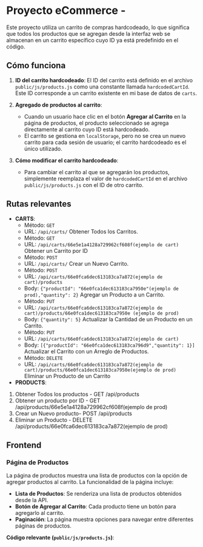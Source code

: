 
# Proyecto eCommerce - 

Este proyecto utiliza un carrito de compras hardcodeado, lo que significa que todos los productos que se agregan desde la interfaz web se almacenan en un carrito específico cuyo ID ya está predefinido en el código.

## Cómo funciona

1. **ID del carrito hardcodeado**: El ID del carrito está definido en el archivo `public/js/products.js` como una constante llamada `hardcodedCartId`. Este ID corresponde a un carrito existente en mi base de datos de `carts`.

2. **Agregado de productos al carrito**: 
   - Cuando un usuario hace clic en el botón **Agregar al Carrito** en la página de productos, el producto seleccionado se agrega directamente al carrito cuyo ID está hardcodeado.
   - El carrito se gestiona en `localStorage`, pero no se crea un nuevo carrito para cada sesión de usuario; el carrito hardcodeado es el único utilizado.

3. **Cómo modificar el carrito hardcodeado**:
   - Para cambiar el carrito al que se agregarán los productos, simplemente reemplaza el valor de `hardcodedCartId` en el archivo `public/js/products.js` con el ID de otro carrito.

## Rutas relevantes

- **CARTS**: 
  - Método: `GET`
  - URL: `/api/carts/`
  Obtener Todos los Carritos.
  - Método: `GET`
  - URL: `/api/carts/66e5e1a4128a729962cf608f(ejemplo de cart)`
  Obtener un Carrito por ID
  - Método: `POST`
  - URL: `/api/carts/`
  Crear un Nuevo Carrito.
  - Método: `POST`
  - URL: `/api/carts/66e0fca6dec613183ca7a872(ejemplo de cart)/products`
  - Body: `{"productId": "66e0fca1dec613183ca7950e"(ejemplo de prod),"quantity": 2}`
  Agregar un Producto a un Carrito.
  - Método: `PUT`
  - URL: `/api/carts/66e0fca6dec613183ca7a872(ejemplo de cart)/products/66e0fca1dec613183ca7950e (ejemplo de prod)`
  - Body: `{"quantity": 5}`
  Actualizar la Cantidad de un Producto en un Carrito.
  - Método: `PUT`
  - URL: `/api/carts/66e0fca6dec613183ca7a872(ejemplo de cart)`
  - Body: `[{"productId": "66e0fca1dec613183ca796d9","quantity": 1}]`
   Actualizar el Carrito con un Arreglo de Productos.
  - Método: `DELETE`
  - URL: `/api/carts/66e0fca6dec613183ca7a872(ejemplo de cart)/products/66e0fca1dec613183ca7950e(ejemplo de prod)`
   Eliminar un Producto de un Carrito
- **PRODUCTS**: 
1. Obtener Todos los productos - GET /api/products
2. Obtener un producto por ID - GET /api/products/66e5e1a4128a729962cf608f(ejemplo de prod) 
4. Crear un Nuevo producto- POST /api/products
5. Eliminar un Producto - DELETE /api/products/66e0fca6dec613183ca7a872(ejemplo de prod)

## Frontend

### Página de Productos

La página de productos muestra una lista de productos con la opción de agregar productos al carrito. La funcionalidad de la página incluye:

- **Lista de Productos**: Se renderiza una lista de productos obtenidos desde la API.
- **Botón de Agregar al Carrito**: Cada producto tiene un botón para agregarlo al carrito.
- **Paginación**: La página muestra opciones para navegar entre diferentes páginas de productos.

**Código relevante (`public/js/products.js`)**:
